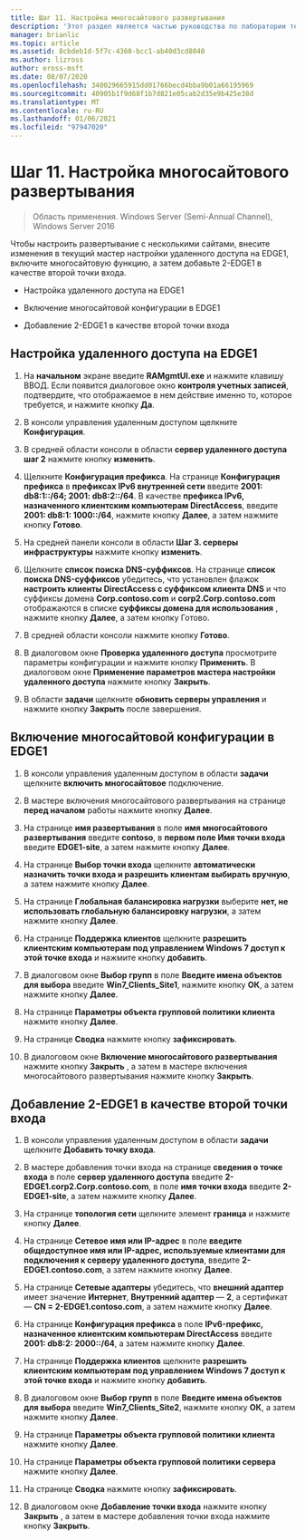 ```yaml
---
title: Шаг 11. Настройка многосайтового развертывания
description: 'Этот раздел является частью руководства по лаборатории тестирования: демонстрация многосайтового развертывания DirectAccess для Windows Server 2016'
manager: brianlic
ms.topic: article
ms.assetid: 8cbdeb1d-5f7c-4360-bcc1-ab40d3cd8040
ms.author: lizross
author: eross-msft
ms.date: 08/07/2020
ms.openlocfilehash: 340029665915dd01766becd4bba9b01a66195969
ms.sourcegitcommit: 40905b1f9d68f1b7d821e05cab2d35e9b425e38d
ms.translationtype: MT
ms.contentlocale: ru-RU
ms.lasthandoff: 01/06/2021
ms.locfileid: "97947020"
---
```

# <a name="step-11-configure-the-multisite-deployment"></a>Шаг 11. Настройка многосайтового развертывания

>Область применения. Windows Server (Semi-Annual Channel), Windows Server 2016

Чтобы настроить развертывание с несколькими сайтами, внесите изменения в текущий мастер настройки удаленного доступа на EDGE1, включите многосайтовую функцию, а затем добавьте 2-EDGE1 в качестве второй точки входа.

- Настройка удаленного доступа на EDGE1

- Включение многосайтовой конфигурации в EDGE1

- Добавление 2-EDGE1 в качестве второй точки входа

## <a name="configure-remote-access-on-edge1"></a><a name="configDA"></a>Настройка удаленного доступа на EDGE1

1.  На **начальном** экране введите **RAMgmtUI.exe** и нажмите клавишу ВВОД. Если появится диалоговое окно **контроля учетных записей**, подтвердите, что отображаемое в нем действие именно то, которое требуется, и нажмите кнопку **Да**.

2.  В консоли управления удаленным доступом щелкните **Конфигурация**.

3.  В средней области консоли в области **сервер удаленного доступа шаг 2** нажмите кнопку **изменить**.

4.  Щелкните **Конфигурация префикса**. На странице **Конфигурация префикса** в **префиксах IPv6 внутренней сети** введите **2001: db8:1::/64; 2001: db8:2::/64**. В качестве **префикса IPv6, назначенного клиентским компьютерам DirectAccess**, введите **2001: db8:1: 1000::/64**, нажмите кнопку **Далее**, а затем нажмите кнопку **Готово**.

5.  На средней панели консоли в области **Шаг 3. серверы инфраструктуры** нажмите кнопку **изменить**.

6.  Щелкните **список поиска DNS-суффиксов**. На странице **список поиска DNS-суффиксов** убедитесь, что установлен флажок **настроить клиенты DirectAccess с суффиксом клиента DNS** и что суффиксы домена **Corp.contoso.com** и **corp2.Corp.contoso.com** отображаются в списке **суффиксы домена для использования** , нажмите кнопку **Далее**, а затем кнопку Готово.

7.  В средней области консоли нажмите кнопку **Готово**.

8.  В диалоговом окне **Проверка удаленного доступа** просмотрите параметры конфигурации и нажмите кнопку **Применить**. В диалоговом окне **Применение параметров мастера настройки удаленного доступа** нажмите кнопку **Закрыть**.

9. В области **задачи** щелкните **обновить серверы управления** и нажмите кнопку **Закрыть** после завершения.

## <a name="enable-multisite-configuration-on-edge1"></a><a name="EnabledMultisite"></a>Включение многосайтовой конфигурации в EDGE1

1.  В консоли управления удаленным доступом в области **задачи** щелкните **включить многосайтовое** подключение.

2.  В мастере включения многосайтового развертывания на странице **перед началом** работы нажмите кнопку **Далее**.

3.  На странице **имя развертывания** в поле **имя многосайтового развертывания** введите **contoso**, в **первом поле Имя точки входа** введите **EDGE1-site**, а затем нажмите кнопку **Далее**.

4.  На странице **Выбор точки входа** щелкните **автоматически назначить точки входа и разрешить клиентам выбирать вручную**, а затем нажмите кнопку **Далее**.

5.  На странице **Глобальная балансировка нагрузки** выберите **нет, не использовать глобальную балансировку нагрузки**, а затем нажмите кнопку **Далее**.

6.  На странице **Поддержка клиентов** щелкните **разрешить клиентским компьютерам под управлением Windows 7 доступ к этой точке входа** и нажмите кнопку **добавить**.

7.  В диалоговом окне **Выбор групп** в поле **Введите имена объектов для выбора** введите **Win7_Clients_Site1**, нажмите кнопку **ОК**, а затем нажмите кнопку **Далее**.

8.  На странице **Параметры объекта групповой политики клиента** нажмите кнопку **Далее**.

9. На странице **Сводка** нажмите кнопку **зафиксировать**.

10. В диалоговом окне **Включение многосайтового развертывания** нажмите кнопку **Закрыть** , а затем в мастере включения многосайтового развертывания нажмите кнопку **Закрыть**.

## <a name="add-2-edge1-as-a-second-entry-point"></a><a name="AddEP"></a>Добавление 2-EDGE1 в качестве второй точки входа

1.  В консоли управления удаленным доступом в области **задачи** щелкните **Добавить точку входа**.

2.  В мастере добавления точки входа на странице **сведения о точке входа** в поле **сервер удаленного доступа** введите **2-EDGE1.corp2.Corp.contoso.com**, в поле **имя точки входа** введите **2-EDGE1-site**, а затем нажмите кнопку **Далее**.

3.  На странице **топология сети** щелкните элемент **граница** и нажмите кнопку **Далее**.

4.  На странице **Сетевое имя или IP-адрес** в поле **введите общедоступное имя или IP-адрес, используемые клиентами для подключения к серверу удаленного доступа**, введите **2-EDGE1.contoso.com**, а затем нажмите кнопку **Далее**.

5.  На странице **Сетевые адаптеры** убедитесь, что **внешний адаптер** имеет значение **Интернет**, **Внутренний адаптер** — **2**, а сертификат — **CN = 2-EDGE1.contoso.com**, а затем нажмите кнопку **Далее**.

6.  На странице **Конфигурация префикса** в поле **IPv6-префикс, назначенное клиентским компьютерам DirectAccess** введите **2001: db8:2: 2000::/64**, а затем нажмите кнопку **Далее**.

7.  На странице **Поддержка клиентов** щелкните **разрешить клиентским компьютерам под управлением Windows 7 доступ к этой точке входа** и нажмите кнопку **добавить**.

8.  В диалоговом окне **Выбор групп** в поле **Введите имена объектов для выбора** введите **Win7_Clients_Site2**, нажмите кнопку **ОК**, а затем нажмите кнопку **Далее**.

9. На странице **Параметры объекта групповой политики клиента** нажмите кнопку **Далее**.

10. На странице **Параметры объекта групповой политики сервера** нажмите кнопку **Далее**.

11. На странице **Сводка** нажмите кнопку **зафиксировать**.

12. В диалоговом окне **Добавление точки входа** нажмите кнопку **Закрыть** , а затем в мастере добавления точки входа нажмите кнопку **Закрыть**.



